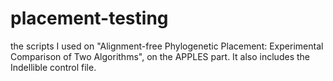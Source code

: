 # placement-testing
the scripts I used on "Alignment-free Phylogenetic Placement: Experimental Comparison of Two Algorithms", on the APPLES part. It also includes the Indellible control file.

